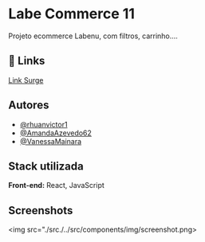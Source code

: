 
# Labe Commerce 11

Projeto ecommerce Labenu, com filtros, carrinho....


## 🔗 Links
[ Link Surge](https://abundant-bat.surge.sh/)


## Autores

- [@rhuanvictor1](https://github.com/rhuanvictor1)
- [@AmandaAzevedo62](https://github.com/AmandaAzevedo62)
- [@VanessaMainara](https://github.com/VanessaMainara)

## Stack utilizada

**Front-end:** React, JavaScript



## Screenshots

<img src="./src./../src/components/img/screenshot.png>
